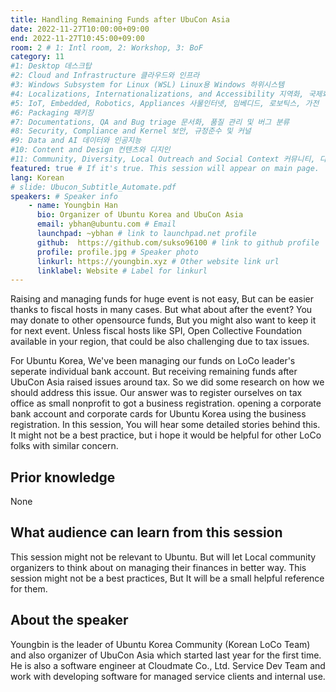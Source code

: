 ```yaml
---
title: Handling Remaining Funds after UbuCon Asia
date: 2022-11-27T10:00:00+09:00
end: 2022-11-27T10:45:00+09:00
room: 2 # 1: Intl room, 2: Workshop, 3: BoF
category: 11
#1: Desktop 데스크탑
#2: Cloud and Infrastructure 클라우드와 인프라
#3: Windows Subsystem for Linux (WSL) Linux용 Windows 하위시스템
#4: Localizations, Internationalizations, and Accessibility 지역화, 국제화 및 접근성
#5: IoT, Embedded, Robotics, Appliances 사물인터넷, 임베디드, 로보틱스, 가전
#6: Packaging 패키징
#7: Documentations, QA and Bug triage 문서화, 품질 관리 및 버그 분류
#8: Security, Compliance and Kernel 보안, 규정준수 및 커널
#9: Data and AI 데이터와 인공지능
#10: Content and Design 컨텐츠와 디지인
#11: Community, Diversity, Local Outreach and Social Context 커뮤니티, 다양성, 지역 사회 협력과 사회적 관점
featured: true # If it's true. This session will appear on main page.
lang: Korean
# slide: Ubucon_Subtitle_Automate.pdf
speakers: # Speaker info
    - name: Youngbin Han
      bio: Organizer of Ubuntu Korea and UbuCon Asia
      email: ybhan@ubuntu.com # Email
      launchpad: ~ybhan # link to launchpad.net profile
      github:  https://github.com/sukso96100 # link to github profile
      profile: profile.jpg # Speaker photo
      linkurl: https://youngbin.xyz # Other website link url
      linklabel: Website # Label for linkurl
---
```

Raising and managing funds for huge event is not easy, But can be easier thanks to fiscal hosts in many cases. But what about after the event? You may donate to other opensource funds, But you might also want to keep it for next event. Unless fiscal hosts like SPI, Open Collective Foundation available in your region, that could be also challenging due to tax issues.

For Ubuntu Korea, We've been managing our funds on LoCo leader's seperate individual bank account. But receiving remaining funds after UbuCon Asia raised issues around tax.
So we did some research on how we should address this issue. Our answer was to register ourselves on tax office as small nonprofit to got a business registration. opening a corporate bank account and corporate cards for Ubuntu Korea using the business registration.
In this session, You will hear some detailed stories behind this. It might not be a best practice, but i hope it would be helpful for other LoCo folks with similar concern.

## Prior knowledge
None
## What audience can learn from this session
This session might not be relevant to Ubuntu. But will let Local community organizers to think about on managing their finances in better way. This session might not be a best practices, But It will be a small helpful reference for them.

## About the speaker
Youngbin is the leader of Ubuntu Korea Community (Korean LoCo Team) and also organizer of UbuCon Asia which started last year for the first time. He is also a software engineer at Cloudmate Co., Ltd. Service Dev Team and work with developing software for managed service clients and internal use.   
